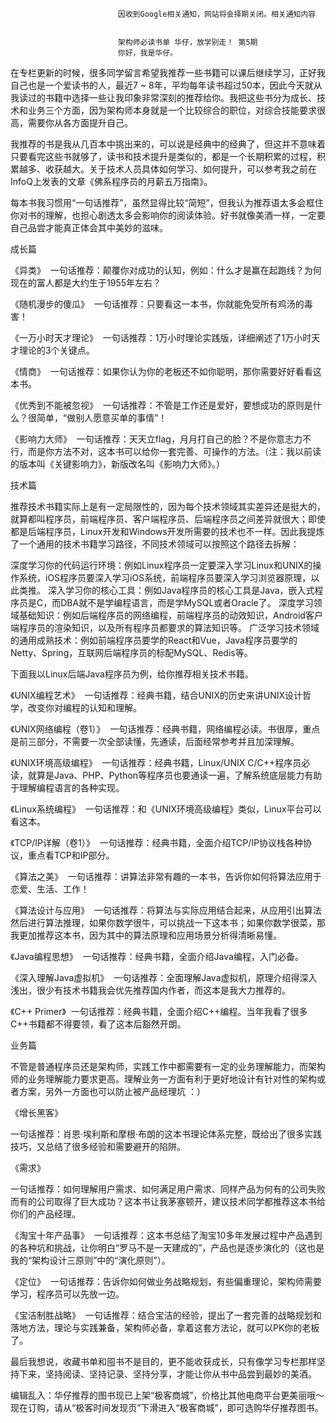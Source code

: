 
                            
                            因收到Google相关通知，网站将会择期关闭。相关通知内容
                            
                            
                            架构师必读书单 华仔，放学别走！ 第5期
                            你好，我是华仔。

在专栏更新的时候，很多同学留言希望我推荐一些书籍可以课后继续学习，正好我自己也是一个爱读书的人，最近7 ~ 8年，平均每年读书超过50本，因此今天就从我读过的书籍中选择一些让我印象非常深刻的推荐给你。我把这些书分为成长、技术和业务三个方面，因为架构师本身就是一个比较综合的职位，对综合技能要求很高，需要你从各方面提升自己。

我推荐的书是我从几百本中挑出来的，可以说是经典中的经典了，但这并不意味着只要看完这些书就够了，读书和技术提升是类似的，都是一个长期积累的过程，积累越多、收获越大。关于技术人员具体如何学习、如何提升，可以参考我之前在InfoQ上发表的文章《佛系程序员的月薪五万指南》。

每本书我习惯用“一句话推荐”，虽然显得比较“简短”，但我认为推荐语太多会框住你对书的理解，也担心剧透太多会影响你的阅读体验。好书就像美酒一样，一定要自己品尝才能真正体会其中美妙的滋味。

成长篇

《异类》
﻿
一句话推荐：颠覆你对成功的认知，例如：什么才是赢在起跑线？为何现在的富人都是大约生于1955年左右？

《随机漫步的傻瓜》
﻿
一句话推荐：只要看这一本书，你就能免受所有鸡汤的毒害！

《一万小时天才理论》
﻿
一句话推荐：1万小时理论实践版，详细阐述了1万小时天才理论的3个关键点。

《情商》
﻿
一句话推荐：如果你认为你的老板还不如你聪明，那你需要好好看看这本书。

《优秀到不能被忽视》
﻿
一句话推荐：不管是工作还是爱好，要想成功的原则是什么？很简单，“做别人愿意买单的事情”！

《影响力大师》
﻿
一句话推荐：天天立flag，月月打自己的脸？不是你意志力不行，而是你方法不对，这本书可以给你一套完善、可操作的方法。（注：我以前读的版本叫《关键影响力》，新版改名叫《影响力大师》。）

技术篇

推荐技术书籍实际上是有一定局限性的，因为每个技术领域其实差异还是挺大的，就算都叫程序员，前端程序员、客户端程序员、后端程序员之间差异就很大；即使都是后端程序员，Linux开发和Windows开发所需要的技术也不一样。因此我提炼了一个通用的技术书籍学习路径，不同技术领域可以按照这个路径去拆解：


深度学习你的代码运行环境：例如Linux程序员一定要深入学习Linux和UNIX的操作系统，iOS程序员要深入学习iOS系统，前端程序员要深入学习浏览器原理，以此类推。
深入学习你的核心工具：例如Java程序员的核心工具是Java，嵌入式程序员是C，而DBA就不是学编程语言，而是学MySQL或者Oracle了。
深度学习领域基础知识：例如后端程序员的网络编程，前端程序员的动效知识，Android客户端程序员的渲染知识，以及所有程序员都要求的算法知识等。
广泛学习技术领域的通用成熟技术：例如前端程序员要学的React和Vue，Java程序员要学的Netty、Spring，互联网后端程序员的标配MySQL、Redis等。


下面我以Linux后端Java程序员为例，给你推荐相关技术书籍。

《UNIX编程艺术》
﻿
一句话推荐：经典书籍，结合UNIX的历史来讲UNIX设计哲学，改变你对编程的认知和理解。

《UNIX网络编程（卷1）》
﻿
一句话推荐：经典书籍，网络编程必读。书很厚，重点是前三部分，不需要一次全部读懂，先通读，后面经常参考并且加深理解。

《UNIX环境高级编程》
﻿
一句话推荐：经典书籍，Linux/UNIX C/C++程序员必读，就算是Java、PHP、Python等程序员也要通读一遍，了解系统底层能力有助于理解编程语言的各种实现。

《Linux系统编程》
﻿
一句话推荐：和《UNIX环境高级编程》类似，Linux平台可以看这本。

《TCP/IP详解（卷1）》
﻿
一句话推荐：经典书籍，全面介绍TCP/IP协议栈各种协议，重点看TCP和IP部分。

《算法之美》
﻿
一句话推荐：讲算法非常有趣的一本书，告诉你如何将算法应用于恋爱、生活、工作！

《算法设计与应用》
﻿
一句话推荐：将算法与实际应用结合起来，从应用引出算法然后进行算法推理，如果你数学很牛，可以挑战一下这本书；如果你数学很菜，那我更加推荐这本书，因为其中的算法原理和应用场景分析得清晰易懂。

《Java编程思想》
﻿
一句话推荐：经典书籍，全面介绍Java编程，入门必备。

《深入理解Java虚拟机》
﻿
一句话推荐：全面理解Java虚拟机，原理介绍得深入浅出，很少有技术书籍我会优先推荐国内作者，而这本是我大力推荐的。

《C++ Primer》
﻿
一句话推荐：经典书籍，全面介绍C++编程。当年我看了很多C++书籍都不得要领，看了这本后豁然开朗。

业务篇

不管是普通程序员还是架构师，实践工作中都需要有一定的业务理解能力，而架构师的业务理解能力要求更高。理解业务一方面有利于更好地设计有针对性的架构或者方案，另外一方面也可以防止被产品经理坑 ：）

《增长黑客》


一句话推荐：肖恩·埃利斯和摩根·布朗的这本书理论体系完整，既给出了很多实践技巧，又总结了很多经验和需要避开的陷阱。

《需求》


一句话推荐：如何理解用户需求、如何满足用户需求、同样产品为何有的公司失败而有的公司取得了巨大成功？这本书让我茅塞顿开，建议技术同学都推荐这本书给你们的产品经理。

《淘宝十年产品事》
﻿
一句话推荐：这本书总结了淘宝10多年发展过程中产品遇到的各种坑和挑战，让你明白“罗马不是一天建成的”，产品也是逐步演化的（这也是我的“架构设计三原则”中的“演化原则”）。

《定位》
﻿
一句话推荐：告诉你如何做业务战略规划，有些偏重理论，架构师需要学习，程序员可以先放一边。

《宝洁制胜战略》
﻿
一句话推荐：结合宝洁的经验，提出了一套完善的战略规划和落地方法，理论与实践兼备，架构师必备，拿着这套方法论，就可以PK你的老板了。

最后我想说，收藏书单和囤书不是目的，更不能收获成长，只有像学习专栏那样坚持下来，坚持阅读、坚持记录、坚持分享，才能让你从书中品尝到最妙的美酒。

编辑乱入：华仔推荐的图书现已上架“极客商城”，价格比其他电商平台更美丽哦～现在订购，请从“极客时间发现页”下滑进入“极客商城”，即可选购华仔推荐图书。

                        
                        
                            